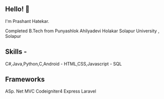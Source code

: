 ## Hello! 👋
I'm Prashant Hatekar.

Completed B.Tech from Punyashlok Ahilyadevi Holakar Solapur University , Solapur
## Skills - 
C#,Java,Python,C,Android -  HTML,CSS,Javascript -  SQL
## Frameworks
ASp. Net MVC
Codeigniter4
Express
Laravel
